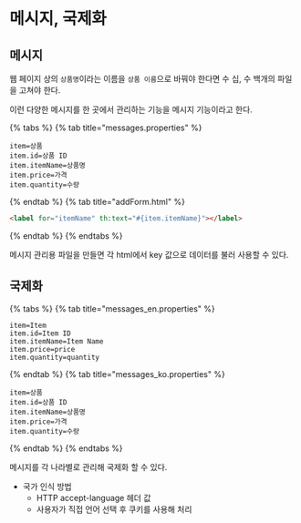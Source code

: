 # 메시지, 국제화

## 메시지

웹 페이지 상의 `상품명`이라는 이름을 `상품 이름`으로 바꿔야 한다면 수 십, 수 백개의 파일을 고쳐야 한다.

이런 다양한 메시지를 한 곳에서 관리하는 기능을 메시지 기능이라고 한다.

{% tabs %} {% tab title="messages.properties" %}

```properties
item=상품
item.id=상품 ID
item.itemName=상품명
item.price=가격
item.quantity=수량
```

{% endtab %} {% tab title="addForm.html" %}

```html
<label for="itemName" th:text="#{item.itemName}"></label>
```

{% endtab %} {% endtabs %}

메시지 관리용 파일을 만들면 각 html에서 key 값으로 데이터를 불러 사용할 수 있다.

## 국제화

{% tabs %} {% tab title="messages_en.properties" %}

```properties
item=Item
item.id=Item ID
item.itemName=Item Name
item.price=price
item.quantity=quantity
```

{% endtab %} {% tab title="messages_ko.properties" %}

```properties
item=상품
item.id=상품 ID
item.itemName=상품명
item.price=가격
item.quantity=수량
```

{% endtab %} {% endtabs %}

메시지를 각 나라별로 관리해 국제화 할 수 있다.

- 국가 인식 방법
    - HTTP accept-language 헤더 값
    - 사용자가 직접 언어 선택 후 쿠키를 사용해 처리